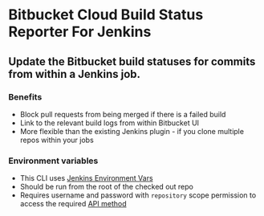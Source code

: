 # Bitbucket Cloud Build Status Reporter For Jenkins

## Update the Bitbucket  build statuses for commits from within a Jenkins job.

### Benefits
* Block pull requests from being merged if there is a failed build
* Link to the relevant build logs from within Bitbucket UI
* More flexible than the existing Jenkins plugin - if you clone multiple repos within your jobs

### Environment variables
* This CLI uses [Jenkins Environment Vars](https://wiki.jenkins.io/display/JENKINS/Building+a+software+project#Buildingasoftwareproject-belowJenkinsSetEnvironmentVariables)
* Should be run from the root of the checked out repo
* Requires username and password with `repository` scope permission to access the required [API method](https://developer.atlassian.com/bitbucket/api/2/reference/resource/repositories/%7Busername%7D/%7Brepo_slug%7D/commit/%7Bnode%7D/statuses/build)
